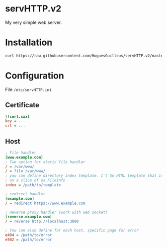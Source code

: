 # servHTTP.v2

My very simple web server.

# Installation

```bash
curl https://raw.githubusercontent.com/HuguesGuilleus/servHTTP.v2/master/install.bash | bash -s
```

# Configuration
File `/etc/servHTTP.ini`

## Certificate
```ini
[!cert.xxx]
key = ...
crt = ...
```

## Host
```ini
; File handler
[www.example.com]
; Two option for static file handler
/ = /var/www/
/ = file /var/www/
; you can define directory index template. I't Go HTML template that is executed
; on a slice of os.FileInfo
index = /path/to/template

; redirect handler
[example.com]
/ = redirect https://www.example.com

; Reverse proxy handler (work with web socket)
[reverse.example.com]
/ = reverse http://localhost:3000

; You can also define for each host, specific page for error
e404 = /path/to/error
e502 = /path/to/error
```
